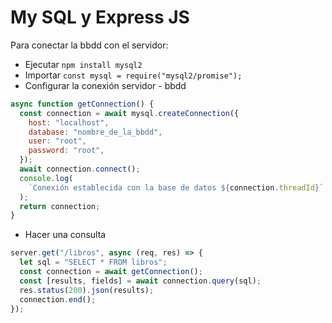 # My SQL y Express JS

Para conectar la bbdd con el servidor:

- Ejecutar `npm install mysql2`
- Importar `const mysql = require("mysql2/promise");`
- Configurar la conexión servidor - bbdd

```javascript
async function getConnection() {
  const connection = await mysql.createConnection({
    host: "localhost",
    database: "nombre_de_la_bbdd",
    user: "root",
    password: "root",
  });
  await connection.connect();
  console.log(
    `Conexión establecida con la base de datos ${connection.threadId}`
  );
  return connection;
}
```

- Hacer una consulta

```javascript
server.get("/libros", async (req, res) => {
  let sql = "SELECT * FROM libros";
  const connection = await getConnection();
  const [results, fields] = await connection.query(sql);
  res.status(200).json(results);
  connection.end();
});
```
